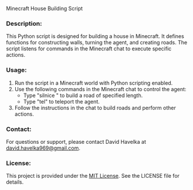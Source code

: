 Minecraft House Building Script

### Description:
This Python script is designed for building a house in Minecraft. It defines functions for constructing walls, turning the agent, and creating roads. The script listens for commands in the Minecraft chat to execute specific actions.

### Usage:
1. Run the script in a Minecraft world with Python scripting enabled.
2. Use the following commands in the Minecraft chat to control the agent:
   - Type "silnice <length>" to build a road of specified length.
   - Type "tel" to teleport the agent.
3. Follow the instructions in the chat to build roads and perform other actions.

### Contact:
For questions or support, please contact David Havelka at david.havelka969@gmail.com.

### License:
This project is provided under the [MIT License](https://opensource.org/licenses/MIT). See the LICENSE file for details.
